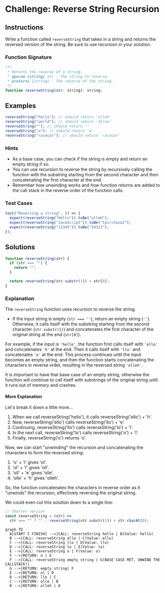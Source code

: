 # Challenge: Reverse String Recursion

## Instructions

Write a function called `reverseString` that takes in a string and returns the reversed version of the string. Be sure to use recursion in your solution.

### Function Signature

```js
/**
 * Returns the reverse of a string.
 * @param {string} str - The string to reverse.
 * @returns {string} - The reverse of the string.
 */
function reverseString(str: string): string;
```

## Examples

```js
reverseString("hello"); // should return 'olleh'
reverseString("world"); // should return 'dlrow'
reverseString(""); // should return ''
reverseString("a"); // should return 'a'
reverseString("racecar"); // should return 'racecar'
```

### Hints

- As a base case, you can check if the string is empty and return an empty string if so.
- You can use recursion to reverse the string by recursively calling the function with the substring starting from the second character and then concatenating the first character at the end.
- Remember how unwinding works and how function returns are added to the call stack in the reverse order of the function calls.

### Test Cases

```js
test("Reversing a string", () => {
  expect(reverseString("Hello")).toBe("olleH");
  expect(reverseString("JavaScript")).toBe("tpircSavaJ");
  expect(reverseString("12345")).toBe("54321");
});
```

## Solutions

```js
function reverseString(str) {
  if (str === "") {
    return "";
  }

  return reverseString(str.substr(1)) + str[0];
}
```

### Explanation

The `reverseString` function uses recursion to reverse the string.

- If the input string is empty (`str === ''`), return an empty string (`''`). Otherwise, it calls itself with the substring starting from the second character (`str.substr(1)`) and concatenates the first character of the original string at the end (`str[0]`).

For example, if the input is `'hello'`, the function first calls itself with `'ello'` and concatenates `'h'` at the end. Then it calls itself with `'llo'` and concatenates `'e'` at the end. This process continues until the input becomes an empty string, and then the function starts concatenating the characters in reverse order, resulting in the reversed string `'olleh'`.

It is important to have that base case of an empty string, otherwise the function will continue to call itself with substrings of the original string until it runs out of memory and crashes.

#### More Explanation

Let's break it down a little more...

1. When we call reverseString('hello'), it calls reverseString('ello') + 'h'.
2. Now, reverseString('ello') calls reverseString('llo') + 'e'.
3. Continuing, reverseString('llo') calls reverseString('lo') + 'l'.
4. In the next call, reverseString('lo') calls reverseString('o') + 'l'.
5. Finally, reverseString('o') returns 'o'.

Now, we can start "unwinding" the recursion and concatenating the characters to form the reversed string:

1. 'o' + 'l' gives 'ol'.
2. 'ol' + 'l' gives 'oll'.
3. 'oll' + 'e' gives 'olle'.
4. 'olle' + 'h' gives 'olleh'.

So, the function concatenates the characters in reverse order as it "unwinds" the recursion, effectively reversing the original string.

We could even cut this solution down to a single line:

```js
// Shorter version
const reverseString = (str) =>
  str === "" ? "" : reverseString(str.substr(1)) + str.charAt(0);
```

```mermaid
graph TD
  A[START I FINISH] -->|CALL: reverseString hello | B(Value: hello)
  B -->|CALL: reverseString ello | C(Value: ello)
  C -->|CALL: reverseString llo | D(Value: llo)
  D -->|CALL: reverseString lo | E(Value: lo)
  E -->|CALL: reverseString o | F(Value: o)
  F -->|RETURN: o | E
  F -->|CALL: reverseString empty string | G(BASE CASE MET, UNWIND THE CALLSTACK!)
  G -->|RETURN: empty string| F
  E -->|RETURN: ol | D
  D -->|RETURN: llo | C
  C -->|RETURN: olle | B
  B -->|RETURN: olleh | A
```
